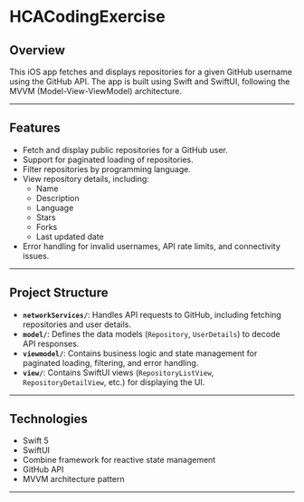 # HCACodingExercise

## **Overview**
This iOS app fetches and displays repositories for a given GitHub username using the GitHub API. The app is built using Swift and SwiftUI, following the MVVM (Model-View-ViewModel) architecture.

---

## **Features**
- Fetch and display public repositories for a GitHub user.
- Support for paginated loading of repositories.
- Filter repositories by programming language.
- View repository details, including:
  - Name
  - Description
  - Language
  - Stars
  - Forks
  - Last updated date
- Error handling for invalid usernames, API rate limits, and connectivity issues.

---

## **Project Structure**

- **`networkServices/`**: Handles API requests to GitHub, including fetching repositories and user details.
- **`model/`**: Defines the data models (`Repository`, `UserDetails`) to decode API responses.
- **`viewmodel/`**: Contains business logic and state management for paginated loading, filtering, and error handling.
- **`view/`**: Contains SwiftUI views (`RepositoryListView`, `RepositoryDetailView`, etc.) for displaying the UI.

---

## **Technologies**
- Swift 5
- SwiftUI
- Combine framework for reactive state management
- GitHub API
- MVVM architecture pattern

---
